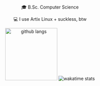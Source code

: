 <div align="center">
    <p align="center">
    <p>🎓 B.Sc. Computer Science</p>
    <p>💻 I use Artix Linux + suckless, btw</p>
    <img src="https://github-readme-stats.vercel.app/api/top-langs/?username=fr9ncis&layout=compact&theme=gruvbox" alt="github langs" height="165">
    <img src="https://github-readme-stats.vercel.app/api/wakatime?username=fr9ncis&custom_title=Weekly%20Activity&theme=gruvbox" alt="wakatime stats" style="max-width:100%;"/>
    </p>
</div>
